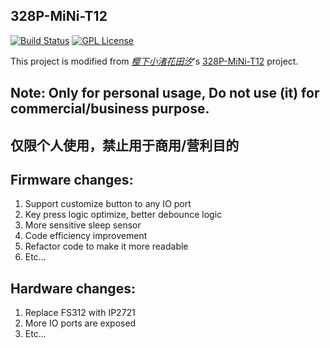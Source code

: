 ## 328P-MiNi-T12

[![Build Status](https://travis-ci.org/luoluomeng/328P-MiNi-T12.svg?branch=main)](https://travis-ci.org/luoluomeng/328P-MiNi-T12)
[![GPL License](https://img.shields.io/badge/License-GPLv3-blue.svg?style=flat-square)](https://github.com/luoluomeng/328P-MiNi-T12/blob/master/LICENSE)

This project is modified from [_樱下小渚花田汐_](https://github.com/sakura-ushio)'s [328P-MiNi-T12](https://github.com/sakura-ushio/328P-MiNi-T12) project.

## Note: Only for personal usage, Do not use (it) for commercial/business purpose.
## 仅限个人使用，禁止用于商用/营利目的

## Firmware changes:
1. Support customize button to any IO port
2. Key press logic optimize, better debounce logic
3. More sensitive sleep sensor
4. Code efficiency improvement
5. Refactor code to make it more readable
6. Etc...

## Hardware changes:
1. Replace FS312 with IP2721
2. More IO ports are exposed
3. Etc...

